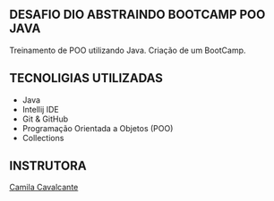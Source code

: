 ## DESAFIO DIO ABSTRAINDO BOOTCAMP POO JAVA
Treinamento de POO utilizando Java. Criação de um BootCamp.

## TECNOLIGIAS UTILIZADAS
- Java
- Intellij IDE
- Git & GitHub
- Programação Orientada a Objetos (POO)
- Collections

## INSTRUTORA
[Camila Cavalcante](https://github.com/cami-la/desafio-poo-dio) 
